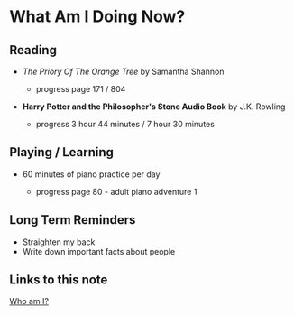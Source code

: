 # What Am I Doing Now?

## Reading

- _The Priory Of The Orange Tree_ by Samantha Shannon

  - progress page 171 / 804

- __Harry Potter and the Philosopher's Stone Audio Book__ by J.K. Rowling

  - progress 3 hour 44 minutes / 7 hour 30 minutes

## Playing / Learning

- 60 minutes of piano practice per day

  - progress page 80 - adult piano adventure 1

## Long Term Reminders

- Straighten my back
- Write down important facts about people

## Links to this note

[Who am I?](index.md)
